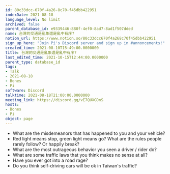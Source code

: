```yaml
---
id: 80c33dcc-670f-4a26-8c70-f45dbb422951
indexDate: 2021-08-18
language_level: No limit
archived: false
parent_database_id: e9339446-880f-4ef0-8ad7-8ad1f507dded
name: 台灣的交通是亂象還是亂中有序?
notion_url: https://www.notion.so/80c33dcc670f4a268c70f45dbb422951
sign_up_here: "Join Pi's Discord server and sign up in #annoncements!"
created_time: 2021-08-10T15:49:00.0000000
title: 台灣的交通是亂象還是亂中有序?
last_edited_time: 2021-10-15T12:44:00.0000000
parent_type: database_id
tags:
- Talk
- 2021-08-18
- Bones
- Pi
software: Discord
talktime: 2021-08-18T21:00:00.0000000
meeting_link: https://discord.gg/vE7QUXGDnS
hosts:
- Bones
- Pi
object: page
---
```


   - What are the misdemeanors that has happened to you and your vehicle?
   - Red light means stop, green light means go?
What are the rules people rarely follow? Or happily break?
   - What are the most outrageous behavior you seen a driver / rider do?
   - What are some traffic laws that you think makes no sense at all?
   - Have you ever got into a road rage?
   - Do you think self-driving cars will be ok in Taiwan's traffic?











